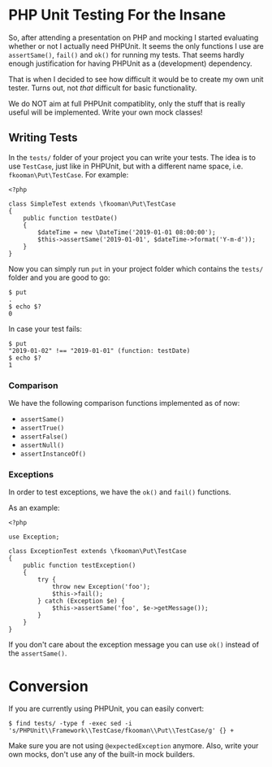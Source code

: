# PHP Unit Testing For the Insane

So, after attending a presentation on PHP and mocking I started evaluating
whether or not I actually need PHPUnit. It seems the only functions I use are
`assertSame()`, `fail()` and `ok()` for running my tests. That seems hardly 
enough justification for having PHPUnit as a (development) dependency.

That is when I decided to see how difficult it would be to create my own unit 
tester. Turns out, not *that* difficult for basic functionality.

We do NOT aim at full PHPUnit compatiblity, only the stuff that is really 
useful will be implemented. Write your own mock classes!

## Writing Tests

In the `tests/` folder of your project you can write your tests. The idea is 
to use `TestCase`, just like in PHPUnit, but with a different name space, i.e. 
`fkooman\Put\TestCase`. For example:

    <?php

    class SimpleTest extends \fkooman\Put\TestCase
    {
        public function testDate()
        {
            $dateTime = new \DateTime('2019-01-01 08:00:00');
            $this->assertSame('2019-01-01', $dateTime->format('Y-m-d'));
        }
    }

Now you can simply run `put` in your project folder which contains the `tests/` 
folder and you are good to go:
	
	$ put
	.
	$ echo $?
	0

In case your test fails:

	$ put
	"2019-01-02" !== "2019-01-01" (function: testDate)
	$ echo $?
	1
	
### Comparison

We have the following comparison functions implemented as of now:

* `assertSame()`
* `assertTrue()`
* `assertFalse()`
* `assertNull()`
* `assertInstanceOf()`

### Exceptions

In order to test exceptions, we have the `ok()` and `fail()` functions.

As an example:

    <?php

    use Exception;

    class ExceptionTest extends \fkooman\Put\TestCase
    {
        public function testException()
        {
            try {
                throw new Exception('foo');
                $this->fail();
            } catch (Exception $e) {
                $this->assertSame('foo', $e->getMessage());
            }
        }
    }

If you don't care about the exception message you can use `ok()` instead of the
`assertSame()`.

# Conversion

If you are currently using PHPUnit, you can easily convert:

    $ find tests/ -type f -exec sed -i 's/PHPUnit\\Framework\\TestCase/fkooman\\Put\\TestCase/g' {} +

Make sure you are not using `@expectedException` anymore. Also, write your own
mocks, don't use any of the built-in mock builders.
